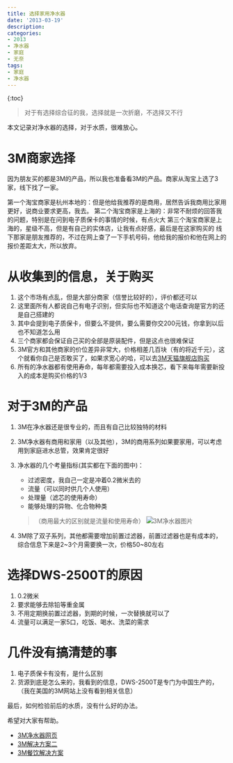 ```yaml
---
title: 选择家用净水器
date: '2013-03-19'
description:
categories:
- 2013
- 净水器
- 家庭
- 无奈
tags:
- 家庭
- 净水器
---
```



{:toc}

>对于有选择综合征的我，选择就是一次折磨，不选择又不行

本文记录对净水器的选择，对于水质，很难放心。

#	3M商家选择

因为朋友买的都是3M的产品，所以我也准备看3M的产品。商家从淘宝上选了3家，线下找了一家。

第一个淘宝商家是杭州本地的：但是他给我推荐的是商用，居然告诉我商用比家用更好，说商业要求更高，我去。
第二个淘宝商家是上海的：非常不耐烦的回答我的问题，特别是在问到电子质保卡的事情的时候，有点火大
第三个淘宝商家是上海的，星级不高，但是有自己的实体店，让我有点好感，最后是在这家购买的
线下那家是朋友推荐的，不过在网上查了一下手机号码，他给我的报价和他在网上的报价差距太大，所以放弃。

#	从收集到的信息，关于购买

1.	这个市场有点乱，但是大部分商家（信誉比较好的），评价都还可以
2.	这里面所有人都说自己有电子识别，但实际也不知道这个电话查询是官方的还是自己搭建的
3.	其中会提到电子质保卡，但要么不提供，要么需要你交200元钱，你拿到以后也不知道怎么用
4.	三个商家都会保证自己买的全部是原装配件，但是这点也很难保证
5.	3M官方和其他商家的价位差异非常大，价格相差几百块（有的将近千元），这个就看你自己是否敢买了，如果求宽心的哈，可以去[3M天猫旗舰店购买](http://3m.tmall.com)
6.	所有的净水器都有使用寿命，每年都需要投入成本换芯，看下来每年需要新投入的成本是购买价格的1/3

#	对于3M的产品

1.	3M在净水器还是很专业的，而且有自己比较独特的材料
2.	3M净水器有商用和家用（以及其他），3M的商用系列如果要家用，可以考虑用到家庭进水总管，效果肯定很好
3.	净水器的几个考量指标(其实都在下面的图中)：
	*	过滤密度，我自己一定是冲着0.2微米去的
	*	流量（可以同时供几个人使用）
	*	处理量（滤芯的使用寿命）
	*	能够处理的异物、化合物种类
	>（商用最大的区别就是流量和使用寿命）
	![3M净水器图片](http://ww3.sinaimg.cn/mw690/543ff35dgw1e2wgwrushzj.jpg)

4.	3M除了双子系列，其他都需要增加前置过滤器，前置过滤器也是有成本的，综合信息下来是2~3个月需要换一次，价格50~80左右

#	选择DWS-2500T的原因

1.	0.2微米
2.	要求能够去除铅等重金属
3.	不用定期换前置过滤器，到期的时候，一次替换就可以了
4.	流量可以满足一家5口，吃饭、喝水、洗菜的需求

#	几件没有搞清楚的事

1.	电子质保卡有没有，是什么区别
2.	货源到底是怎么来的，我看到的信息，DWS-2500T是专门为中国生产的，（我在美国的3M网站上没有看到相关信息）

最后，如何检验前后的水质，没有什么好的办法。

希望对大家有帮助。


*	[3M净水器网页](http://solutions.3m.com.cn/wps/portal/3M/zh_CN/CUNOWater/Home/ProductInfo/Residential/)
*	[3M解决方案二](http://media.3m.com.cn/Cuno/attachments/nav/residential%20product%20leaflet.pdf)
*	[3M餐饮解决方案](http://multimedia.3m.com/mws/mediawebserver?mwsId=kkkkkmN6cwZLdp4Mgq4khQs7YON3YwN69OlkYOlkYkkkkkk--)
